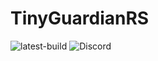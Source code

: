 # TinyGuardianRS

![latest-build](https://github.com/TinyPandas/TinyGuardianRS/workflows/latest-build/badge.svg)
![Discord](https://img.shields.io/discord/546033322401464320?label=discord&logo=discord)
